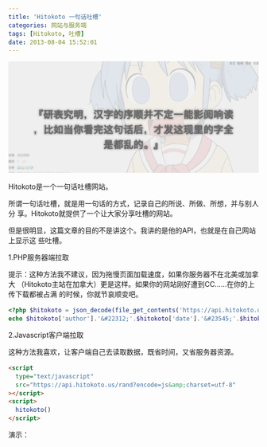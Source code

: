 ```yaml
---
title: 'Hitokoto 一句话吐槽'
categories: 网站与服务端
tags: [Hitokoto, 吐槽]
date: 2013-08-04 15:52:01
---
```


![Hitokoto](../../../../../../public/usr/uploads/2013/08/1999601044.png)

Hitokoto是一个一句话吐槽网站。

所谓一句话吐槽，就是用一句话的方式，记录自己的所说、所做、所想，并与别人分
享。Hitokoto就提供了一个让大家分享吐槽的网站。

但是很明显，这篇文章的目的不是讲这个。我讲的是他的API，也就是在自己网站上显示这
些吐槽。

1.PHP服务器端拉取

提示：这种方法我不建议，因为拖慢页面加载速度，如果你服务器不在北美或加拿大
（Hitokoto主站在加拿大）更是这样。如果你的网站刚好遭到CC……在你的上传下载都被占满
的时候，你就节哀顺变吧。

```php
<?php $hitokoto = json_decode(file_get_contents('https://api.hitokoto.us/rand?'.rand(0,10000)),true);
echo $hitokoto['author'].'&#22312;'.$hitokoto['date'].'&#23545;'.$hitokoto['source'].'&#21520;&#27133;&#26352;&#65306;'.$hitokoto['hitokoto']; ?>
```

2.Javascript客户端拉取

这种方法我喜欢，让客户端自己去读取数据，既省时间，又省服务器资源。

```html
<script
  type="text/javascript"
  src="https://api.hitokoto.us/rand?encode=js&amp;charset=utf-8"
></script>
<script>
  hitokoto()
</script>
```

演示：

<script type="text/javascript" src="https://api.hitokoto.us/rand?encode=js&charset=utf-8"></script>

<script>hitokoto();</script>
